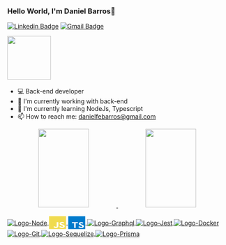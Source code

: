 ### Hello World, I'm Daniel Barros👋
 
 [![Linkedin Badge](https://img.shields.io/badge/-Daniel%20Barros-539BF5?style=flat-square&logo=Linkedin&logoColor=white&link=https://www.linkedin.com/in/daniel-barros-238686206/)](https://www.linkedin.com/in/daniel-barros-238686206/) 
[![Gmail Badge](https://img.shields.io/badge/-danielfebarros@gmail.com-D64B3E?style=flat-square&logo=Gmail&logoColor=white&link=mailto:danielfebarros@gmail.com)](mailto:danielfebarros@gmail.com)
  
<img src="https://i.ibb.co/QJZdmpv/XOsX.gif" width="100" height="100" />

- 💻 Back-end developer
- 🔭 I'm currently working with back-end
- 🌱 I'm currently learning NodeJs, Typescript
- 📫 How to reach me: danielfebarros@gmail.com

<div align="center">
  <a href="https://github.com/DanielBarros854">
  <img height="180em" width="48%" src="https://github-readme-stats.vercel.app/api?username=DanielBarros854&show_icons=true&theme=tokyonight&include_all_commits=true&count_private=true"/>
  <img height="180em" width="48%" src="https://github-readme-stats.vercel.app/api/top-langs/?username=DanielBarros854&layout=compact&langs_count=7&theme=tokyonight"/>
</div>
<div style="display: inline_block"><br>
  <img align="center" alt="Logo-Node" height="30" width="40" src="https://cdn.jsdelivr.net/gh/devicons/devicon/icons/nodejs/nodejs-original.svg">
  <img align="center" alt="Logo-Js" height="30" width="40" src="https://raw.githubusercontent.com/devicons/devicon/master/icons/javascript/javascript-plain.svg">
  <img align="center" alt="Logo-Ts" height="30" width="40" src="https://raw.githubusercontent.com/devicons/devicon/master/icons/typescript/typescript-plain.svg">
  <img align="center" alt="Logo-Graphql" height="30" width="40" src="https://cdn.jsdelivr.net/gh/devicons/devicon/icons/graphql/graphql-plain.svg">
  <img align="center" alt="Logo-Jest" height="30" width="40" src="https://cdn.jsdelivr.net/gh/devicons/devicon/icons/jest/jest-plain.svg">
  <img align="center" alt="Logo-Docker" height="30" width="40" src="https://cdn.jsdelivr.net/gh/devicons/devicon/icons/docker/docker-plain.svg">
  <img align="center" alt="Logo-Git" height="30" width="40" src="https://cdn.jsdelivr.net/gh/devicons/devicon/icons/git/git-original.svg">
  <img align="center" alt="Logo-Sequelize" height="30" width="40" src="https://cdn.jsdelivr.net/gh/devicons/devicon/icons/sequelize/sequelize-original.svg">
  <img align="center" alt="Logo-Prisma" height="30" width="40" src="https://cdn.worldvectorlogo.com/logos/prisma-3.svg">
</div>
  
  ##
